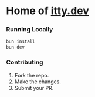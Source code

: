 # Home of [itty.dev](https://itty.dev)

### Running Locally
``` bash
bun install
bun dev
```

### Contributing
1. Fork the repo.
2. Make the changes.
3. Submit your PR.
